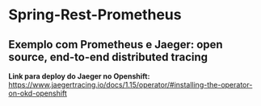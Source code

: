 # Spring-Rest-Prometheus

## Exemplo com Prometheus e Jaeger: open source, end-to-end distributed tracing

**Link para deploy do Jaeger no Openshift:**
https://www.jaegertracing.io/docs/1.15/operator/#installing-the-operator-on-okd-openshift






